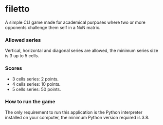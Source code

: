 # filetto

A simple CLI game made for academical purposes where two or more opponents challenge them self in a NxN matrix.

### Allowed series

Vertical, horizontal and diagonal series are allowed, the minimum series size is 3 up to 5 cells.

### Scores

- 3 cells series: 2 points.
- 4 cells series: 10 points.
- 5 cells series: 50 points.

### How to run the game

The only requirement to run this application is the Python interpreter installed on your computer, the minimum Python version required is 3.8.
